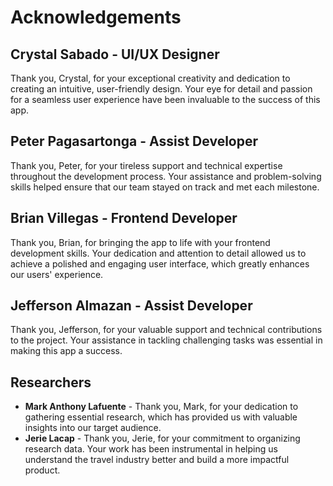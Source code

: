 # Acknowledgements

## Crystal Sabado - UI/UX Designer
Thank you, Crystal, for your exceptional creativity and dedication to creating an intuitive, user-friendly design. Your eye for detail and passion for a seamless user experience have been invaluable to the success of this app.

## Peter Pagasartonga - Assist Developer
Thank you, Peter, for your tireless support and technical expertise throughout the development process. Your assistance and problem-solving skills helped ensure that our team stayed on track and met each milestone.

## Brian Villegas - Frontend Developer
Thank you, Brian, for bringing the app to life with your frontend development skills. Your dedication and attention to detail allowed us to achieve a polished and engaging user interface, which greatly enhances our users' experience.

## Jefferson Almazan - Assist Developer
Thank you, Jefferson, for your valuable support and technical contributions to the project. Your assistance in tackling challenging tasks was essential in making this app a success.

## Researchers
- **Mark Anthony Lafuente** - Thank you, Mark, for your dedication to gathering essential research, which has provided us with valuable insights into our target audience.
- **Jerie Lacap** - Thank you, Jerie, for your commitment to organizing research data. Your work has been instrumental in helping us understand the travel industry better and build a more impactful product.
